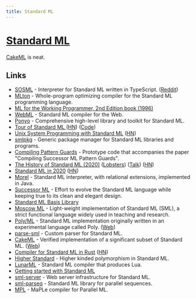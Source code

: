 ```yaml
---
title: Standard ML
---
```


# [Standard ML](https://en.wikipedia.org/wiki/Standard_ML)

[CakeML](https://cakeml.org/) is neat.

## Links

- [SOSML](https://github.com/SOSML/SOSML) - Interpreter for Standard ML written in TypeScript. ([Reddit](https://www.reddit.com/r/programming/comments/d1es7v/try_standard_ml_in_your_browser_courtesy_of/))
- [MLton](https://github.com/MLton/mlton) - Whole-program optimizing compiler for the Standard ML programming language.
- [ML for the Working Programmer, 2nd Edition book (1996)](https://www.cl.cam.ac.uk/~lp15/MLbook/pub-details.html)
- [WebML](https://github.com/KeenS/webml) - Standard ML compiler for the Web.
- [Ponyo](https://github.com/eatonphil/ponyo) - Comprehensive high-level library and toolkit for Standard ML.
- [Tour of Standard ML ](https://saityi.github.io/sml-tour/tour/00-00-welcome.html) ([HN](https://news.ycombinator.com/item?id=22180834)) ([Code](https://github.com/Saityi/a-tour-of-standard-ml))
- [Unix System Programming with Standard ML](http://www.mlton.org/References.attachments/Shipman02.pdf) ([HN](https://news.ycombinator.com/item?id=22246334))
- [smlpkg](https://github.com/diku-dk/smlpkg) - Generic package manager for Standard ML libraries and programs.
- [Compiling Pattern Guards](https://github.com/JohnReppy/compiling-pattern-guards) - Prototype code that accompanies the paper "Compiling Successor ML Pattern Guards".
- [The History of Standard ML (2020)](https://smlfamily.github.io/history/SML-history.pdf) ([Lobsters](https://lobste.rs/s/0clf32/history_standard_ml)) ([Talk](https://www.pldi21.org/prerecorded_hopl.21.html)) ([HN](https://news.ycombinator.com/item?id=27800211))
- [Standard ML in 2020](https://notes.eatonphil.com/standard-ml-in-2020.html) ([HN](https://news.ycombinator.com/item?id=24890463))
- [Morel](https://github.com/julianhyde/morel) - Standard ML interpreter, with relational extensions, implemented in Java.
- [Successor ML](https://github.com/SMLFamily/Successor-ML) - Effort to evolve the Standard ML language while keeping true to its clean and elegant design.
- [Standard ML Basis Library](https://github.com/SMLFamily/BasisLibrary)
- [Moscow ML](https://github.com/kfl/mosml) - Light-weight implementation of Standard ML (SML), a strict functional language widely used in teaching and research.
- [Poly/ML](https://github.com/polyml/polyml) - Standard ML implementation originally written in an experimental language called Poly. ([Web](https://www.polyml.org/))
- [parse-sml](https://github.com/shwestrick/parse-sml) - Custom parser for Standard ML.
- [CakeML](https://github.com/CakeML/cakeml) - Verified implementation of a significant subset of Standard ML. ([Web](https://cakeml.org/))
- [Compiler for Standard ML in Rust](https://github.com/SomewhatML/sml-compiler) ([HN](https://news.ycombinator.com/item?id=28465185))
- [Higher Standard](https://github.com/mmcqd/higher-standard) - Higher kinded polymorphism in Standard ML.
- [LunarML](https://github.com/minoki/LunarML) - Standard ML compiler that produces Lua.
- [Getting started with Standard ML](https://www.reddit.com/r/sml/comments/qyy2gs/getting_started_with_standard_ml/)
- [sml-server](https://github.com/diku-dk/sml-server) - Web server infrastructure for Standard ML.
- [sml-parseq](https://github.com/shwestrick/sml-parseq) - Standard ML library for parallel sequences.
- [MPL](https://github.com/MPLLang/mpl) - MaPLe compiler for Parallel ML.
